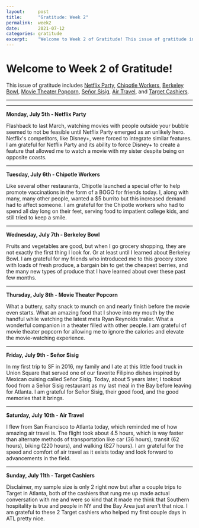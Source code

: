 ```yaml
---
layout:     post
title:      "Gratitude: Week 2"
permalink:  week2
date:       2021-07-12
categories: gratitude
excerpt:    "Welcome to Week 2 of Gratitude! This issue of gratitude includes Netflix Party, Chipotle Workers, Berkeley Bowl, Movie Theater Popcorn, Señor Sisig, Air Travel, and Target Cashiers."
---
```


# Welcome to Week 2 of Gratitude!

This issue of gratitude includes [Netflix Party](#monday), [Chipotle Workers](#tuesday), [Berkeley Bowl](#wednesday), [Movie Theater Popcorn](#thursday), [Señor Sisig](#friday), [Air Travel](#saturday), and [Target Cashiers](#sunday).

---
---
<p></p>

**<a name="monday">Monday, July 5th - Netflix Party</a>**

Flashback to last March, watching movies with people outside your bubble seemed to not be feasible until Netflix Party emerged as an unlikely hero. Netflix's competitors, like Disney+, were forced to integrate similar features. I am grateful for Netflix Party and its ability to force Disney+ to create a feature that allowed me to watch a movie with my sister despite being on opposite coasts.

---
<p></p>

**<a name="tuesday">Tuesday, July 6th - Chipotle Workers</a>**

Like several other restaurants, Chipotle launched a special offer to help promote vaccinations in the form of a BOGO for friends today. I, along with many, many other people, wanted a $5 burrito but this increased demand had to affect someone. I am grateful for the Chipotle workers who had to spend all day long on their feet, serving food to impatient college kids, and still tried to keep a smile.

---
<p></p>

**<a name="wednesday">Wednesday, July 7th - Berkeley Bowl</a>**

Fruits and vegetables are good, but when I go grocery shopping, they are not exactly the first thing I look for. Or at least until I learned about Berkeley Bowl. I am grateful for my friends who introduced me to this grocery store with loads of fresh produce, a bargain bin to get the cheapest berries, and the many new types of produce that I have learned about over these past few months.

---
<p></p>

**<a name="thursday">Thursday, July 8th - Movie Theater Popcorn</a>**

What a buttery, salty snack to munch on and nearly finish before the movie even starts. What an amazing food that I shove into my mouth by the handful while watching the latest meta Ryan Reynolds trailer. What a wonderful companion in a theater filled with other people. I am grateful of movie theater popcorn for allowing me to ignore the calories and elevate the movie-watching experience.

---
<p></p>

**<a name="friday">Friday, July 9th - Señor Sisig</a>**

In my first trip to SF in 2016, my family and I ate at this little food truck in Union Square that served one of our favorite Filipino dishes inspired by Mexican cuising called Señor Sisig. Today, about 5 years later, I tookout food from a Señor Sisig restaurant as my last meal in the Bay before leaving for Atlanta. I am grateful for Señor Sisig, their good food, and the good memories that it brings.

---
<p></p>

**<a name="saturday">Saturday, July 10th - Air Travel</a>**

I flew from San Francisco to Atlanta today, which reminded me of how amazing air travel is. The flight took about 4.5 hours, which is way faster than alternate methods of transportation like car (36 hours), transit (62 hours), biking (220 hours), and walking (827 hours). I am grateful for the speed and comfort of air travel as it exists today and look forward to advancements in the field.

---
<p></p>

**<a name="sunday">Sunday, July 11th - Target Cashiers</a>**

Disclaimer, my sample size is only 2 right now but after a couple trips to Target in Atlanta, both of the cashiers that rung me up made actual conversation with me and were so kind that it made me think that Southern hospitality is true and people in NY and the Bay Area just aren't that nice. I am grateful to these 2 Target cashiers who helped my first couple days in ATL pretty nice.
